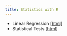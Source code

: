 ```yaml
---
title: Statistics with R
---
```


 * Linear Regression [[html]](/practical/Statistics_with_R/Linear_Regression.html)
 * Statistical Tests [[html]](/practical/Statistics_with_R/Statistical_Tests.html)
